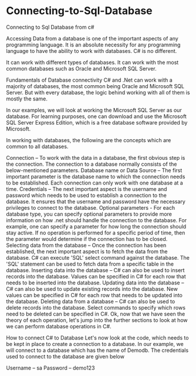 # Connecting-to-Sql-Database
Connecting to Sql Database from c#


Accessing Data from a database is one of the important aspects of any programming language. It is an absolute necessity for any programming language to have the ability to work with databases. C# is no different.

It can work with different types of databases. It can work with the most common databases such as Oracle and Microsoft SQL Server.

Fundamentals of Database connectivity
C# and .Net can work with a majority of databases, the most common being Oracle and Microsoft SQL Server. But with every database, the logic behind working with all of them is mostly the same.

In our examples, we will look at working the Microsoft SQL Server as our database. For learning purposes, one can download and use the Microsoft SQL Server Express Edition, which is a free database software provided by Microsoft.

In working with databases, the following are the concepts which are common to all databases.

Connection – To work with the data in a database, the first obvious step is the connection. The connection to a database normally consists of the below-mentioned parameters.
Database name or Data Source – The first important parameter is the database name to which the connection needs to be established. Each connection can only work with one database at a time.
Credentials – The next important aspect is the username and password which needs to be used to establish a connection to the database. It ensures that the username and password have the necessary privileges to connect to the database.
Optional parameters - For each database type, you can specify optional parameters to provide more information on how .net should handle the connection to the database. For example, one can specify a parameter for how long the connection should stay active. If no operation is performed for a specific period of time, then the parameter would determine if the connection has to be closed.
Selecting data from the database – Once the connection has been established, the next important aspect is to fetch the data from the database. C# can execute 'SQL' select command against the database. The 'SQL' statement can be used to fetch data from a specific table in the database.
Inserting data into the database – C# can also be used to insert records into the database. Values can be specified in C# for each row that needs to be inserted into the database.
Updating data into the database – C# can also be used to update existing records into the database. New values can be specified in C# for each row that needs to be updated into the database.
Deleting data from a database – C# can also be used to delete records into the database. Select commands to specify which rows need to be deleted can be specified in C#.
Ok, now that we have seen the theory of each operation, let's jump into the further sections to look at how we can perform database operations in C#.


How to connect C# to Database
Let's now look at the code, which needs to be kept in place to create a connection to a database. In our example, we will connect to a database which has the name of Demodb. The credentials used to connect to the database are given below

Username – sa
Password – demo123
